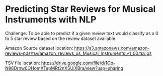 # Predicting Star Reviews for Musical Instruments with NLP

Challenge:
To be able to predict if a given review text would classify as a 0 to 5 star review based on the review dataset available.
 

Amazon Source dataset location:
https://s3.amazonaws.com/amazon-reviews-pds/tsv/amazon_reviews_us_Musical_Instruments_v1_00.tsv.gz

TSV file location:
https://drive.google.com/file/d/1Oo-N98Drnw6OHomXTepMRt2nXSUlXBra/view?usp=sharing
